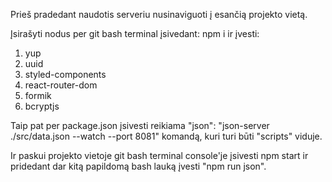 Prieš pradedant naudotis serveriu nusinaviguoti į esančią projekto vietą.


Įsirašyti nodus per git bash terminal įsivedant:
npm i ir įvesti: 
1. yup
2. uuid
3. styled-components
4. react-router-dom
5. formik
6. bcryptjs


Taip pat per package.json įsivesti reikiama "json": "json-server ./src/data.json --watch --port 8081" komandą, kuri turi būti "scripts" viduje.

Ir paskui projekto vietoje git bash terminal console'je įsivesti npm start ir pridedant dar kitą papildomą bash lauką įvesti "npm run json".

